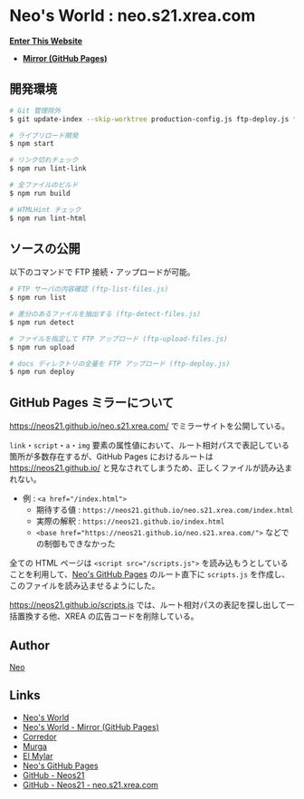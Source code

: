 # Neo's World : neo.s21.xrea.com

__[Enter This Website](http://neo.s21.xrea.com/)__

- __[Mirror (GitHub Pages)](https://neos21.github.io/neo.s21.xrea.com/)__


## 開発環境

```sh
# Git 管理除外
$ git update-index --skip-worktree production-config.js ftp-deploy.js ftp-detect-files.js ftp-list-files.js ftp-upload-files.js

# ライブリロード開発
$ npm start

# リンク切れチェック
$ npm run lint-link

# 全ファイルのビルド
$ npm run build

# HTMLHint チェック
$ npm run lint-html
```


## ソースの公開

以下のコマンドで FTP 接続・アップロードが可能。

```sh
# FTP サーバの内容確認 (ftp-list-files.js)
$ npm run list

# 差分のあるファイルを抽出する (ftp-detect-files.js)
$ npm run detect

# ファイルを指定して FTP アップロード (ftp-upload-files.js)
$ npm run upload

# docs ディレクトリの全量を FTP アップロード (ftp-deploy.js)
$ npm run deploy
```


## GitHub Pages ミラーについて

<https://neos21.github.io/neo.s21.xrea.com/> でミラーサイトを公開している。

`link`・`script`・`a`・`img` 要素の属性値において、ルート相対パスで表記している箇所が多数存在するが、GitHub Pages におけるルートは <https://neos21.github.io/> と見なされてしまうため、正しくファイルが読み込まれない。

- 例 : `<a href="/index.html">`
    - 期待する値 : `https://neos21.github.io/neo.s21.xrea.com/index.html`
    - 実際の解釈 : `https://neos21.github.io/index.html`
    - `<base href="https://neos21.github.io/neo.s21.xrea.com/">` などでの制御もできなかった

全ての HTML ページは `<script src="/scripts.js">` を読み込もうとしていることを利用して、[Neo's GitHub Pages](https://github.com/Neos21/neos21.github.io) のルート直下に `scripts.js` を作成し、このファイルを読み込ませるようにした。

<https://neos21.github.io/scripts.js> では、ルート相対パスの表記を探し出して一括置換する他、XREA の広告コードを削除している。


## Author

[Neo](http://neo.s21.xrea.com/)


## Links

- [Neo's World](http://neo.s21.xrea.com/)
- [Neo's World - Mirror (GitHub Pages)](https://neos21.github.io/neo.s21.xrea.com/)
- [Corredor](https://neos21.hatenablog.com/)
- [Murga](https://neos21.hatenablog.jp/)
- [El Mylar](https://neos21.hateblo.jp/)
- [Neo's GitHub Pages](https://neos21.github.io/)
- [GitHub - Neos21](https://github.com/Neos21/)
- [GitHub - Neos21 - neo.s21.xrea.com](https://github.com/Neos21/neo.s21.xrea.com)
